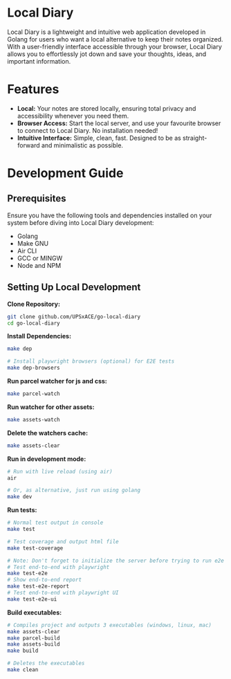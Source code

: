 <!-- <image, logo> -->
<!-- <center title> -->
# Local Diary
<!-- <maybe replace the current description below and make it a small description here> -->
<!-- <badges, version badge> -->

Local Diary is a lightweight and intuitive web application developed in Golang for users who want a local alternative to keep their notes organized. With a user-friendly interface accessible through your browser, Local Diary allows you to effortlessly jot down and save your thoughts, ideas, and important information.


<!-- # Preview -->
<!-- <screenshot > gif of app being used> -->

# Features

* **Local:** Your notes are stored locally, ensuring total privacy and accessibility whenever you need them.
* **Browser Access:** Start the local server, and use your favourite browser to connect to Local Diary. No installation needed!
* **Intuitive Interface:** Simple, clean, fast. Designed to be as straight-forward and minimalistic as possible.

<!-- # Installation
Some prebuilt packages are provided on the [release page of the GitHub project repository] [LINK]. -->

# Development Guide
<!-- <maybe add index>

-Clone Repository:
...
-Makefile Scripts:
--Build and run.......
--run tests...
 -->

## Prerequisites
Ensure you have the following tools and dependencies installed on your system before diving into Local Diary development:
* Golang
* Make GNU
* Air CLI
* GCC or MINGW
* Node and NPM

## Setting Up Local Development

**Clone Repository:**
```bash
git clone github.com/UPSxACE/go-local-diary
cd go-local-diary
```
**Install Dependencies:**
```bash
make dep

# Install playwright browsers (optional) for E2E tests
make dep-browsers
```
**Run parcel watcher for js and css:**
```bash
make parcel-watch
```
**Run watcher for other assets:**
```bash
make assets-watch
```
**Delete the watchers cache:**
```bash
make assets-clear
```
**Run in development mode:**
```bash
# Run with live reload (using air)
air

# Or, as alternative, just run using golang
make dev
```
**Run tests:**
```bash
# Normal test output in console
make test

# Test coverage and output html file
make test-coverage

# Note: Don't forget to initialize the server before trying to run e2e tests
# Test end-to-end with playwright 
make test-e2e
# Show end-to-end report
make test-e2e-report
# Test end-to-end with playwright UI
make test-e2e-ui
```
**Build executables:**
```bash
# Compiles project and outputs 3 executables (windows, linux, mac)
make assets-clear
make parcel-build
make assets-build
make build

# Deletes the executables
make clean
```


<!-- ## Requirements -->

<!-- # Config -->


<!-- Contribute
If you want to contribute check the CONTRIBUTING.md -->

<!-- Donate -->